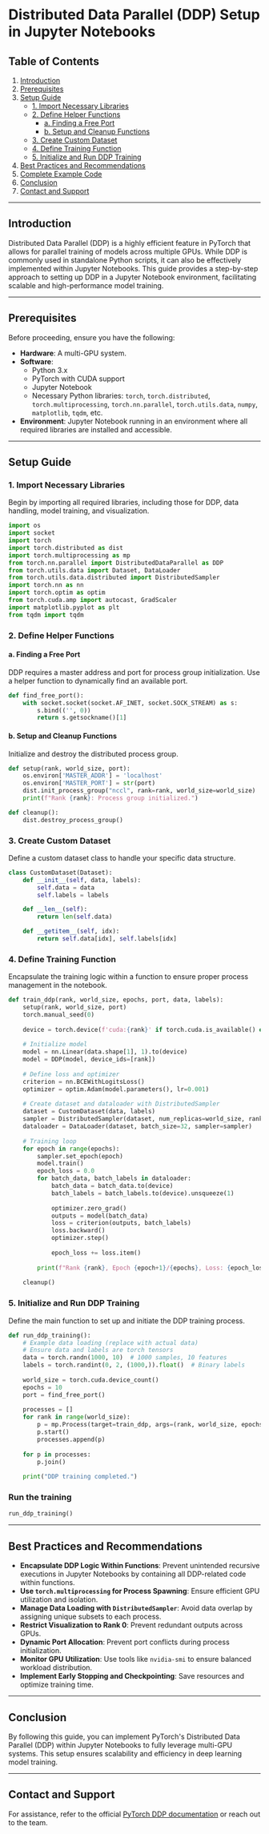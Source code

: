 
# Distributed Data Parallel (DDP) Setup in Jupyter Notebooks

## Table of Contents
1. [Introduction](#introduction)
2. [Prerequisites](#prerequisites)
3. [Setup Guide](#setup-guide)
    - [1. Import Necessary Libraries](#1-import-necessary-libraries)
    - [2. Define Helper Functions](#2-define-helper-functions)
        - [a. Finding a Free Port](#a-finding-a-free-port)
        - [b. Setup and Cleanup Functions](#b-setup-and-cleanup-functions)
    - [3. Create Custom Dataset](#3-create-custom-dataset)
    - [4. Define Training Function](#4-define-training-function)
    - [5. Initialize and Run DDP Training](#5-initialize-and-run-ddp-training)
4. [Best Practices and Recommendations](#best-practices-and-recommendations)
5. [Complete Example Code](#complete-example-code)
6. [Conclusion](#conclusion)
7. [Contact and Support](#contact-and-support)

---

## Introduction

Distributed Data Parallel (DDP) is a highly efficient feature in PyTorch that allows for parallel training of models across multiple GPUs. While DDP is commonly used in standalone Python scripts, it can also be effectively implemented within Jupyter Notebooks. This guide provides a step-by-step approach to setting up DDP in a Jupyter Notebook environment, facilitating scalable and high-performance model training.

---

## Prerequisites

Before proceeding, ensure you have the following:

- **Hardware**: A multi-GPU system.
- **Software**:
  - Python 3.x
  - PyTorch with CUDA support
  - Jupyter Notebook
  - Necessary Python libraries: `torch`, `torch.distributed`, `torch.multiprocessing`, `torch.nn.parallel`, `torch.utils.data`, `numpy`, `matplotlib`, `tqdm`, etc.
- **Environment**: Jupyter Notebook running in an environment where all required libraries are installed and accessible.

---

## Setup Guide

### 1. Import Necessary Libraries

Begin by importing all required libraries, including those for DDP, data handling, model training, and visualization.

```python
import os
import socket
import torch
import torch.distributed as dist
import torch.multiprocessing as mp
from torch.nn.parallel import DistributedDataParallel as DDP
from torch.utils.data import Dataset, DataLoader
from torch.utils.data.distributed import DistributedSampler
import torch.nn as nn
import torch.optim as optim
from torch.cuda.amp import autocast, GradScaler
import matplotlib.pyplot as plt
from tqdm import tqdm
```

### 2. Define Helper Functions

#### a. Finding a Free Port

DDP requires a master address and port for process group initialization. Use a helper function to dynamically find an available port.

```python
def find_free_port():
    with socket.socket(socket.AF_INET, socket.SOCK_STREAM) as s:
        s.bind(('', 0))
        return s.getsockname()[1]
```

#### b. Setup and Cleanup Functions

Initialize and destroy the distributed process group.

```python
def setup(rank, world_size, port):
    os.environ['MASTER_ADDR'] = 'localhost'
    os.environ['MASTER_PORT'] = str(port)
    dist.init_process_group("nccl", rank=rank, world_size=world_size)
    print(f"Rank {rank}: Process group initialized.")

def cleanup():
    dist.destroy_process_group()
```

### 3. Create Custom Dataset

Define a custom dataset class to handle your specific data structure.

```python
class CustomDataset(Dataset):
    def __init__(self, data, labels):
        self.data = data
        self.labels = labels

    def __len__(self):
        return len(self.data)

    def __getitem__(self, idx):
        return self.data[idx], self.labels[idx]
```

### 4. Define Training Function

Encapsulate the training logic within a function to ensure proper process management in the notebook.

```python
def train_ddp(rank, world_size, epochs, port, data, labels):
    setup(rank, world_size, port)
    torch.manual_seed(0)
    
    device = torch.device(f'cuda:{rank}' if torch.cuda.is_available() else 'cpu')
    
    # Initialize model
    model = nn.Linear(data.shape[1], 1).to(device)
    model = DDP(model, device_ids=[rank])
    
    # Define loss and optimizer
    criterion = nn.BCEWithLogitsLoss()
    optimizer = optim.Adam(model.parameters(), lr=0.001)
    
    # Create dataset and dataloader with DistributedSampler
    dataset = CustomDataset(data, labels)
    sampler = DistributedSampler(dataset, num_replicas=world_size, rank=rank, shuffle=True)
    dataloader = DataLoader(dataset, batch_size=32, sampler=sampler)
    
    # Training loop
    for epoch in range(epochs):
        sampler.set_epoch(epoch)
        model.train()
        epoch_loss = 0.0
        for batch_data, batch_labels in dataloader:
            batch_data = batch_data.to(device)
            batch_labels = batch_labels.to(device).unsqueeze(1)
            
            optimizer.zero_grad()
            outputs = model(batch_data)
            loss = criterion(outputs, batch_labels)
            loss.backward()
            optimizer.step()
            
            epoch_loss += loss.item()
        
        print(f"Rank {rank}, Epoch {epoch+1}/{epochs}, Loss: {epoch_loss/len(dataloader):.4f}")
    
    cleanup()
```

### 5. Initialize and Run DDP Training

Define the main function to set up and initiate the DDP training process.

```python
def run_ddp_training():
    # Example data loading (replace with actual data)
    # Ensure data and labels are torch tensors
    data = torch.randn(1000, 10)  # 1000 samples, 10 features
    labels = torch.randint(0, 2, (1000,)).float()  # Binary labels
    
    world_size = torch.cuda.device_count()
    epochs = 10
    port = find_free_port()
    
    processes = []
    for rank in range(world_size):
        p = mp.Process(target=train_ddp, args=(rank, world_size, epochs, port, data, labels))
        p.start()
        processes.append(p)
    
    for p in processes:
        p.join()
    
    print("DDP training completed.")
```

### Run the training

```python
run_ddp_training()
```

---

## Best Practices and Recommendations

- **Encapsulate DDP Logic Within Functions**: Prevent unintended recursive executions in Jupyter Notebooks by containing all DDP-related code within functions.
- **Use `torch.multiprocessing` for Process Spawning**: Ensure efficient GPU utilization and isolation.
- **Manage Data Loading with `DistributedSampler`**: Avoid data overlap by assigning unique subsets to each process.
- **Restrict Visualization to Rank 0**: Prevent redundant outputs across GPUs.
- **Dynamic Port Allocation**: Prevent port conflicts during process initialization.
- **Monitor GPU Utilization**: Use tools like `nvidia-smi` to ensure balanced workload distribution.
- **Implement Early Stopping and Checkpointing**: Save resources and optimize training time.

---

## Conclusion

By following this guide, you can implement PyTorch's Distributed Data Parallel (DDP) within Jupyter Notebooks to fully leverage multi-GPU systems. This setup ensures scalability and efficiency in deep learning model training.

---

## Contact and Support

For assistance, refer to the official [PyTorch DDP documentation](https://pytorch.org/tutorials/intermediate/ddp_tutorial.html) or reach out to the team.

